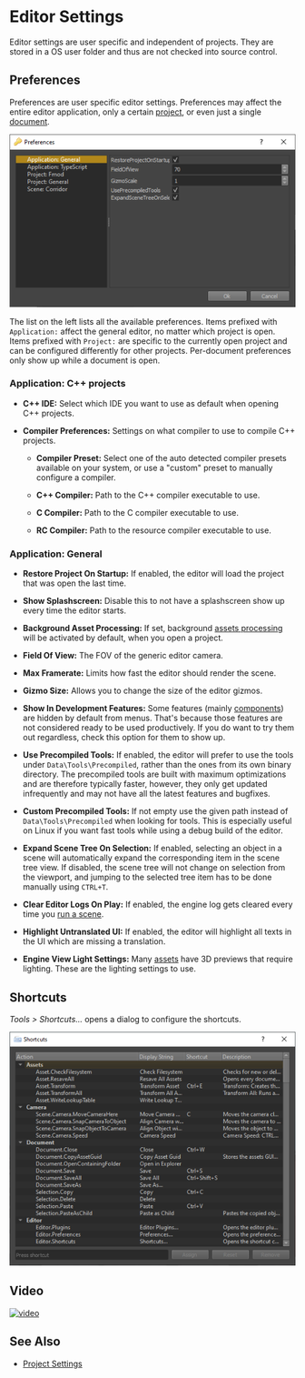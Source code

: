 # Editor Settings

Editor settings are user specific and independent of projects. They are stored in a OS user folder and thus are not checked into source control.

## Preferences

Preferences are user specific editor settings. Preferences may affect the entire editor application, only a certain [project](../projects/projects-overview.md), or even just a single [document](editor-documents.md).

![Preferences](media/editor-preferences.png)

The list on the left lists all the available preferences. Items prefixed with `Application:` affect the general editor, no matter which project is open. Items prefixed with `Project:` are specific to the currently open project and can be configured differently for other projects. Per-document preferences only show up while a document is open.

### Application: C++ projects

* **C++ IDE:** Select which IDE you want to use as default when opening C++ projects.

* **Compiler Preferences:** Settings on what compiler to use to compile C++ projects.

  * **Compiler Preset:** Select one of the auto detected compiler presets available on your system, or use a "custom" preset to manually configure a compiler.
 
  * **C++ Compiler:** Path to the C++ compiler executable to use.
 
  * **C Compiler:** Path to the C compiler executable to use.
 
  * **RC Compiler:** Path to the resource compiler executable to use.

### Application: General

* **Restore Project On Startup:** If enabled, the editor will load the project that was open the last time.

* **Show Splashscreen:** Disable this to not have a splashscreen show up every time the editor starts.

* **Background Asset Processing:** If set, background [assets processing](../assets/assets-overview.md) will be activated by default, when you open a project.

* **Field Of View:** The FOV of the generic editor camera.

* **Max Framerate:** Limits how fast the editor should render the scene.

* **Gizmo Size:** Allows you to change the size of the editor gizmos.

* **Show In Development Features:** Some features (mainly [components](../runtime/world/components.md)) are hidden by default from menus. That's because those features are not considered ready to be used productively. If you do want to try them out regardless, check this option for them to show up.

* **Use Precompiled Tools:** If enabled, the editor will prefer to use the tools under `Data\Tools\Precompiled`, rather than the ones from its own binary directory. The precompiled tools are built with maximum optimizations and are therefore typically faster, however, they only get updated infrequently and may not have all the latest features and bugfixes.

* **Custom Precompiled Tools:** If not empty use the given path instead of `Data\Tools\Precompiled` when looking for tools. This is especially useful on Linux if you want fast tools while using a debug build of the editor.

* **Expand Scene Tree On Selection:** If enabled, selecting an object in a scene will automatically expand the corresponding item in the scene tree view. If disabled, the scene tree will not change on selection from the viewport, and jumping to the selected tree item has to be done manually using `CTRL+T`.

* **Clear Editor Logs On Play:** If enabled, the engine log gets cleared every time you [run a scene](run-scene.md).

* **Highlight Untranslated UI:** If enabled, the editor will highlight all texts in the UI which are missing a translation.

* **Engine View Light Settings:** Many [assets](../assets/assets-overview.md) have 3D previews that require lighting. These are the lighting settings to use.

## Shortcuts

*Tools > Shortcuts...* opens a dialog to configure the shortcuts.

![Preferences](media/editor-shortcuts.png)

## Video

[![video](https://img.youtube.com/vi/ivkAIlbK5f0/0.jpg)](https://www.youtube.com/watch?v=ivkAIlbK5f0)

## See Also

* [Project Settings](../projects/project-settings.md)
